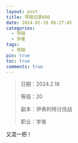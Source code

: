 ```yaml
---
layout: post
title: 导随记录690
date: 2024-02-18 06:27:45
categories:
  - 导随
  - 学者
tags:
  - 导随
pin: true
toc: true
comments: true
---
```

> 日期：2024.2.18
>
> 等级：20
>
> 副本：伊弗利特讨伐战
>
> 职业：学者

又混一把！​